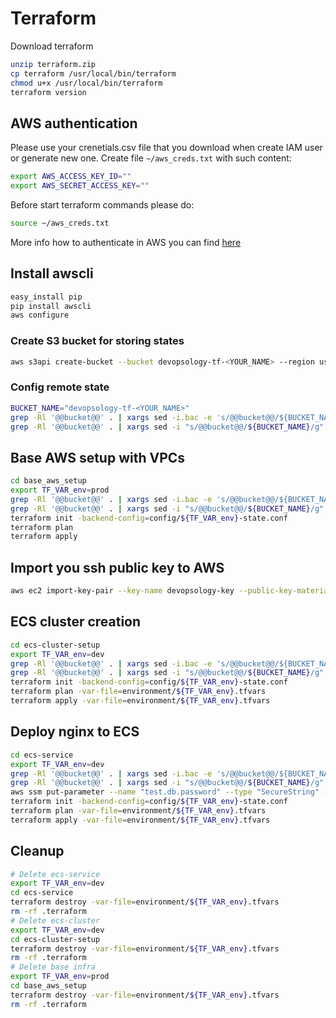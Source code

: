 # Terraform

Download terraform

```bash
unzip terraform.zip
cp terraform /usr/local/bin/terraform
chmod u+x /usr/local/bin/terraform
terraform version
```

## AWS authentication

Please use your crenetials.csv file that you download when create IAM user or generate
new one.
Create file `~/aws_creds.txt` with such content:

```bash
export AWS_ACCESS_KEY_ID=""
export AWS_SECRET_ACCESS_KEY=""
```

Before start terraform commands please do:

```bash
source ~/aws_creds.txt
```

More info how to authenticate in AWS you can find [here](https://www.terraform.io/docs/providers/aws/index.html#authentication)

## Install awscli

```bash
easy_install pip
pip install awscli
aws configure
```

### Create S3 bucket for storing states

```bash
aws s3api create-bucket --bucket devopsology-tf-<YOUR_NAME> --region us-east-1
```

### Config remote state
```bash
BUCKET_NAME="devopsology-tf-<YOUR_NAME>"
grep -Rl '@@bucket@@' . | xargs sed -i.bac -e 's/@@bucket@@/${BUCKET_NAME}/g' # For MAC
grep -Rl '@@bucket@@' . | xargs sed -i "s/@@bucket@@/${BUCKET_NAME}/g" # On Linux
```

## Base AWS setup with VPCs

```bash
cd base_aws_setup
export TF_VAR_env=prod
grep -Rl '@@bucket@@' . | xargs sed -i.bac -e 's/@@bucket@@/${BUCKET_NAME}/g' # For MAC
grep -Rl '@@bucket@@' . | xargs sed -i "s/@@bucket@@/${BUCKET_NAME}/g" # On Linux
terraform init -backend-config=config/${TF_VAR_env}-state.conf
terraform plan
terraform apply
```

## Import you ssh public key to AWS

```bash
aws ec2 import-key-pair --key-name devopsology-key --public-key-material "<public-key-content>"
```
## ECS cluster creation

```bash
cd ecs-cluster-setup
export TF_VAR_env=dev
grep -Rl '@@bucket@@' . | xargs sed -i.bac -e 's/@@bucket@@/${BUCKET_NAME}/g' # For MAC
grep -Rl '@@bucket@@' . | xargs sed -i "s/@@bucket@@/${BUCKET_NAME}/g" # On Linux
terraform init -backend-config=config/${TF_VAR_env}-state.conf
terraform plan -var-file=environment/${TF_VAR_env}.tfvars
terraform apply -var-file=environment/${TF_VAR_env}.tfvars
```

## Deploy nginx to ECS

```bash
cd ecs-service
export TF_VAR_env=dev
grep -Rl '@@bucket@@' . | xargs sed -i.bac -e 's/@@bucket@@/${BUCKET_NAME}/g' # For MAC
grep -Rl '@@bucket@@' . | xargs sed -i "s/@@bucket@@/${BUCKET_NAME}/g" # On Linux
aws ssm put-parameter --name "test.db.password" --type "SecureString" --overwrite --value "SecretPass" --region us-east-1
terraform init -backend-config=config/${TF_VAR_env}-state.conf
terraform plan -var-file=environment/${TF_VAR_env}.tfvars
terraform apply -var-file=environment/${TF_VAR_env}.tfvars
```

## Cleanup

```bash
# Delete ecs-service
export TF_VAR_env=dev
cd ecs-service
terraform destroy -var-file=environment/${TF_VAR_env}.tfvars
rm -rf .terraform
# Delete ecs-cluster
export TF_VAR_env=dev
cd ecs-cluster-setup
terraform destroy -var-file=environment/${TF_VAR_env}.tfvars
rm -rf .terraform
# Delete base infra
export TF_VAR_env=prod
cd base_aws_setup
terraform destroy -var-file=environment/${TF_VAR_env}.tfvars
rm -rf .terraform
```
